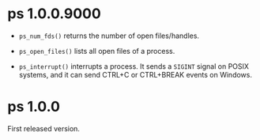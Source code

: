 
# ps 1.0.0.9000

* `ps_num_fds()` returns the number of open files/handles.

* `ps_open_files()` lists all open files of a process.

* `ps_interrupt()` interrupts a process. It sends a `SIGINT` signal on
  POSIX systems, and it can send CTRL+C or CTRL+BREAK events on Windows.

# ps 1.0.0

First released version.
